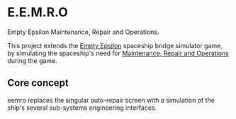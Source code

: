 # E.E.M.R.O
Empty Epsilon Maintenance, Repair and Operations.

This project extends the [Empty Epsilon](http://daid.github.io/EmptyEpsilon/) spaceship bridge simulator game,
by simulating the spaceship's need for [Maintenance, Repair and Operations](https://en.wikipedia.org/wiki/Maintenance,_repair_and_operations) during the game.

## Core concept
eemro replaces the singular auto-repair screen with a simulation of the ship's several sub-systems engineering interfaces. 
